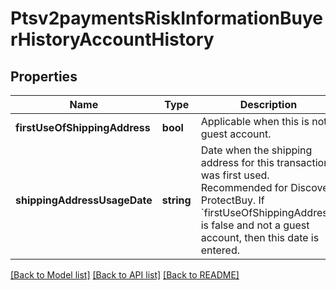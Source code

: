 # Ptsv2paymentsRiskInformationBuyerHistoryAccountHistory

## Properties
Name | Type | Description | Notes
------------ | ------------- | ------------- | -------------
**firstUseOfShippingAddress** | **bool** | Applicable when this is not a guest account. | [optional] 
**shippingAddressUsageDate** | **string** | Date when the shipping address for this transaction was first used. Recommended for Discover ProtectBuy. If &#x60;firstUseOfShippingAddress&#x60; is false and not a guest account, then this date is entered. | [optional] 

[[Back to Model list]](../README.md#documentation-for-models) [[Back to API list]](../README.md#documentation-for-api-endpoints) [[Back to README]](../README.md)


